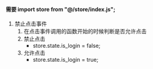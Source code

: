 #### 需要 import store from "@/store/index.js";
1. 禁止点击事件
    1. 在点击事件调用的函数开始的时候判断是否允许点击
    2. 禁止点击
        - store.state.is_login = false;
    3. 允许点击
        - store.state.is_login = true;